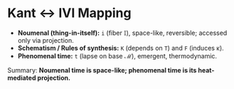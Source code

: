# Kant ↔ IVI Mapping

- **Noumenal (thing-in-itself):** `i` (fiber 𝕀), space-like, reversible; accessed only via projection.
- **Schematism / Rules of synthesis:** `K` (depends on `T`) and `F` (induces κ).
- **Phenomenal time:** `t` (lapse on base ℳ), emergent, thermodynamic.

Summary: **Noumenal time is space-like; phenomenal time is its heat-mediated projection.**
